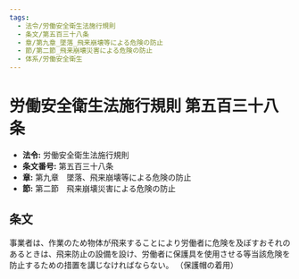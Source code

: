```yaml
---
tags:
  - 法令/労働安全衛生法施行規則
  - 条文/第五百三十八条
  - 章/第九章_墜落_飛来崩壊等による危険の防止
  - 節/第二節_飛来崩壊災害による危険の防止
  - 体系/労働安全衛生
---
```

# 労働安全衛生法施行規則 第五百三十八条

- **法令:** 労働安全衛生法施行規則
- **条文番号:** 第五百三十八条
- **章:** 第九章　墜落、飛来崩壊等による危険の防止
- **節:** 第二節　飛来崩壊災害による危険の防止

## 条文
事業者は、作業のため物体が飛来することにより労働者に危険を及ぼすおそれのあるときは、飛来防止の設備を設け、労働者に保護具を使用させる等当該危険を防止するための措置を講じなければならない。
（保護帽の着用）

